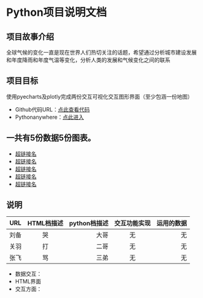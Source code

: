 # Python项目说明文档
## 项目故事介绍
全球气候的变化一直是现在世界人们热切关注的话题，希望通过分析城市建设发展和年度降雨和年度气温等变化，分析人类的发展和气候变化之间的联系
## 项目目标
使用pyecharts及plotly完成两份交互可视化交互图形界面（至少包涵一份地图）
* Github代码URL：[点此查看代码](https://github.com/Yaolingxin/Python_data)
* Pythonanywhere：[点此进入](Yaolingxin.pythonanywhere.com)
## 一共有5份数据5份图表。
* [超链接名](超链接地址 "超链接title")
* [超链接名](超链接地址 "超链接title")
* [超链接名](超链接地址 "超链接title")
* [超链接名](超链接地址 "超链接title")
* [超链接名](超链接地址 "超链接title")
## 说明
URL|HTML档描述|python档描述|交互功能实现|运用的数据
--|:--:|--:|:--:|--:
刘备|哭|大哥|无|无|
关羽|打|二哥|无|无|
张飞|骂|三弟|无|无|
* 数据交互：
* HTML界面
* 交互方面：


